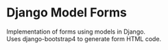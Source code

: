 # Django Model Forms

Implementation of forms using models in Django.<br/>
Uses django-bootstrap4 to generate form HTML code.

